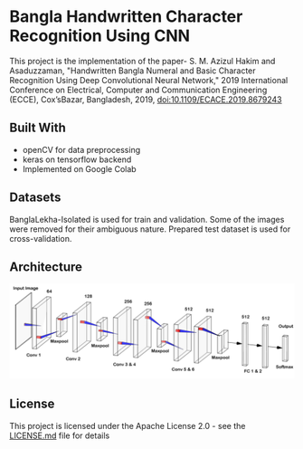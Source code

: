 # Bangla Handwritten Character Recognition Using CNN
This project is the implementation of the paper- S. M. Azizul Hakim and Asaduzzaman, "Handwritten Bangla Numeral and Basic Character Recognition Using Deep Convolutional Neural Network," 2019 International Conference on Electrical, Computer and Communication Engineering (ECCE), Cox’sBazar, Bangladesh, 2019, [doi:10.1109/ECACE.2019.8679243](https://ieeexplore.ieee.org/document/8679243)

## Built With
* openCV for data preprocessing
* keras on tensorflow backend
* Implemented on Google Colab

## Datasets
BanglaLekha-Isolated is used for train and validation. Some of the images were removed for their ambiguous nature. Prepared test dataset is used for cross-validation.

## Architecture
![arch](https://github.com/azizHakim/bHCR/blob/master/Architecture.PNG)







## License
This project is licensed under the Apache License 2.0 - see the [LICENSE.md](https://github.com/systemFraud/bHCR/blob/master/LICENSE.md) file for details
